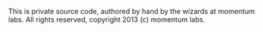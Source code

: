 
This is private source code, authored by hand by the wizards at momentum labs.
All rights reserved, copyright 2013 (c) momentum labs.
